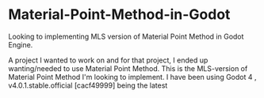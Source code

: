 # Material-Point-Method-in-Godot

Looking to implementing MLS version of Material Point Method in Godot Engine.

A project I wanted to work on and for that project, I ended up wanting/needed to use Material Point Method. 
This is the MLS-version of Material Point Method I'm looking to implement. 
I have been using Godot 4 , v4.0.1.stable.official [cacf49999] being the latest
